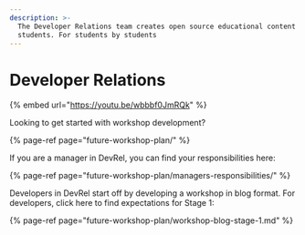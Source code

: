 ```yaml
---
description: >-
  The Developer Relations team creates open source educational content for all
  students. For students by students
---
```


# Developer Relations



{% embed url="https://youtu.be/wbbbf0JmRQk" %}

Looking to get started with workshop development?

{% page-ref page="future-workshop-plan/" %}

If you are a manager in DevRel, you can find your responsibilities here:

{% page-ref page="future-workshop-plan/managers-responsibilities/" %}

Developers in DevRel start off by developing a workshop in blog format. For developers, click here to find expectations for Stage 1:

{% page-ref page="future-workshop-plan/workshop-blog-stage-1.md" %}

